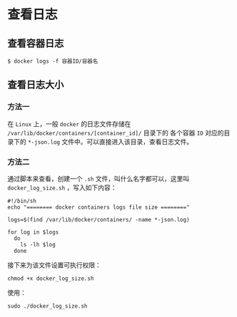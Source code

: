 # 查看日志

## 查看容器日志

```shell
$ docker logs -f 容器ID/容器名
```

## 查看日志大小

### 方法一

在 `Linux` 上，一般 `docker` 的日志文件存储在 `/var/lib/docker/containers/[container_id]/` 目录下的 各个容器 `ID` 对应的目录下的 `*-json.log` 文件中。可以直接进入该目录，查看日志文件。

### 方法二

通过脚本来查看，创建一个 `.sh` 文件，叫什么名字都可以，这里叫 `docker_log_size.sh` ，写入如下内容：

```shell
#!/bin/sh 
echo "======== docker containers logs file size ========"  

logs=$(find /var/lib/docker/containers/ -name *-json.log)  

for log in $logs  
  do  
    ls -lh $log     
  done
```

接下来为该文件设置可执行权限：

```shell
chmod +x docker_log_size.sh
```

使用：

```shell
sudo ./docker_log_size.sh
```
